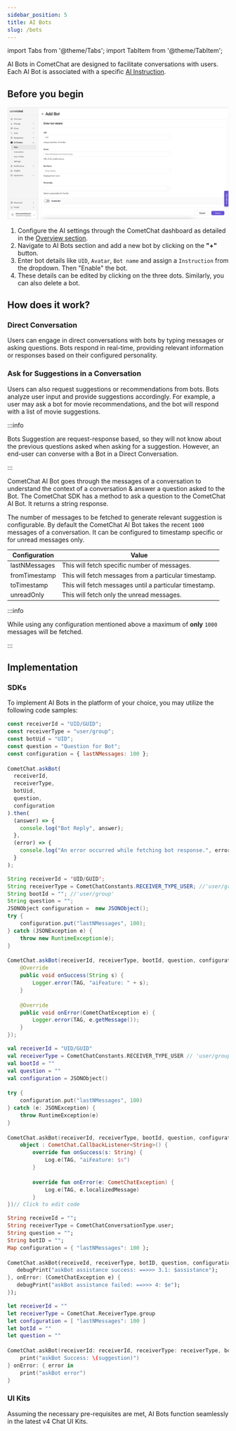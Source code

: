 ```yaml
---
sidebar_position: 5
title: AI Bots
slug: /bots
---
```


import Tabs from '@theme/Tabs';
import TabItem from '@theme/TabItem';

AI Bots in CometChat are designed to facilitate conversations with users. Each AI Bot is associated with a specific [AI Instruction](/ai/instructions).

## Before you begin

![CometChat AI - Bot configuration](./assets/cometchat-ai-add-bot.png)

1. Configure the AI settings through the CometChat dashboard as detailed in the [Overview section](./overview).
2. Navigate to AI Bots section and add a new bot by clicking on the **"+"** button.
3. Enter bot details like `UID`, `Avatar`, `Bot name` and assign a `Instruction` from the dropdown. Then "Enable" the bot.
4. These details can be edited by clicking on the three dots. Similarly, you can also delete a bot.

## How does it work?

### Direct Conversation

Users can engage in direct conversations with bots by typing messages or asking questions. Bots respond in real-time, providing relevant information or responses based on their configured personality.

### Ask for Suggestions in a Conversation

Users can also request suggestions or recommendations from bots. Bots analyze user input and provide suggestions accordingly. For example, a user may ask a bot for movie recommendations, and the bot will respond with a list of movie suggestions.

:::info

Bots Suggestion are request-response based, so they will not know about the previous questions asked when asking for a suggestion. However, an end-user can converse with a Bot in a Direct Conversation.

:::

CometChat AI Bot goes through the messages of a conversation to understand the context of a conversation & answer a question asked to the Bot. The CometChat SDK has a method to ask a question to the CometChat AI Bot. It returns a string response.

The number of messages to be fetched to generate relevant suggestion is configurable. By default the CometChat AI Bot takes the recent `1000` messages of a conversation. It can be configured to timestamp specific or for unread messages only.

| Configuration | Value                                                  |
| ------------- | ------------------------------------------------------ |
| lastNMessages | This will fetch specific number of messages.           |
| fromTimestamp | This will fetch messages from a particular timestamp.  |
| toTimestamp   | This will fetch messages until a particular timestamp. |
| unreadOnly    | This will fetch only the unread messages.              |

:::info

While using any configuration mentioned above a maximum of **only** `1000` messages will be fetched.

:::

## Implementation

### SDKs

To implement AI Bots in the platform of your choice, you may utilize the following code samples:

<Tabs>
<TabItem value="js" label="JS/React Native/Ionic SDK">

```javascript
const receiverId = "UID/GUID";
const receiverType = "user/group";
const botUid = "UID";
const question = "Question for Bot";
const configuration = { lastNMessages: 100 };

CometChat.askBot(
  receiverId,
  receiverType,
  botUid,
  question,
  configuration
).then(
  (answer) => {
    console.log("Bot Reply", answer);
  },
  (error) => {
    console.log("An error occurred while fetching bot response.", error);
  }
);
```

</TabItem>

<TabItem value="java" label="Java">

```java
String receiverId = 'UID/GUID';
String receiverType = CometChatConstants.RECEIVER_TYPE_USER; //'user/group'
String bootId = ""; //'user/group'
String question = "";
JSONObject configuration =  new JSONObject();
try {
    configuration.put("lastNMessages", 100);
} catch (JSONException e) {
    throw new RuntimeException(e);
}

CometChat.askBot(receiverId, receiverType, bootId, question, configuration, new CometChat.CallbackListener<String>() {
    @Override
    public void onSuccess(String s) {
        Logger.error(TAG, "aiFeature: " + s);
    }

    @Override
    public void onError(CometChatException e) {
        Logger.error(TAG, e.getMessage());
    }
});
```

</TabItem>

<TabItem value="kotlin" label="Kotlin">

```kotlin
val receiverId = "UID/GUID"
val receiverType = CometChatConstants.RECEIVER_TYPE_USER // 'user/group'
val bootId = ""
val question = ""
val configuration = JSONObject()

try {
    configuration.put("lastNMessages", 100)
} catch (e: JSONException) {
    throw RuntimeException(e)
}

CometChat.askBot(receiverId, receiverType, bootId, question, configuration,
    object : CometChat.CallbackListener<String>() {
        override fun onSuccess(s: String) {
            Log.e(TAG, "aiFeature: $s")
        }

        override fun onError(e: CometChatException) {
            Log.e(TAG, e.localizedMessage)
        }
})// Click to edit code
```

</TabItem>

<TabItem value="dart" label="Dart">

```dart
String receiveId = "";
String receiverType = CometChatConversationType.user;
String question = "";
String botID = "";
Map configuration = { "lastNMessages": 100 };

CometChat.askBot(receiveId, receiverType, botID, question, configuration: configuration, onSuccess: (String assistance) {
   debugPrint("askBot assistance success: ==>>> 3.1: $assistance");
}, onError: (CometChatException e) {
   debugPrint("askBot assistance failed: ==>>> 4: $e");
});
```

</TabItem>

<TabItem value="swift" label="Swift">

```swift
let receiverId = ""
let receiverType = CometChat.ReceiverType.group
let configuration = [ "lastNMessages": 100 ]
let botId = ""
let question = ""

CometChat.askBot(receiverId: receiverId, receiverType: receiverType, botID: botId, question: question, configuration: configuration) { suggestion in
    print("askBot Success: \(suggestion)")
} onError: { error in
    print("askBot error")
}
```

</TabItem>
</Tabs>

### UI Kits

Assuming the necessary pre-requisites are met, AI Bots function seamlessly in the latest v4 Chat UI Kits.
